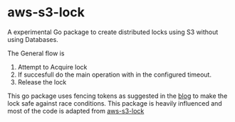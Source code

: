 # aws-s3-lock

A experimental Go package to create distributed locks using S3 without using Databases.

The General flow is 
1. Attempt to Acquire lock
2. If succesfull do the main operation with in the configured timeout.
3. Release the lock

This go package uses fencing tokens as suggested in the [blog](https://martin.kleppmann.com/2016/02/08/how-to-do-distributed-locking.html) to make the lock safe against race conditions. 
This package is heavily influenced and most of the code is adapted from [aws-s3-lock](https://github.com/jfstephe/aws-s3-lock) 

